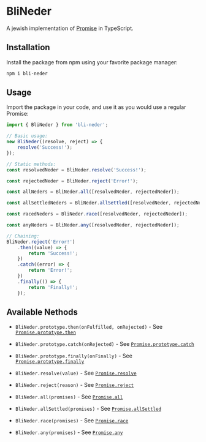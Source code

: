 # BliNeder

A jewish implementation of [Promise](https://developer.mozilla.org/en-US/docs/Web/JavaScript/Reference/Global_Objects/Promise) in TypeScript.

## Installation

Install the package from npm using your favorite package manager:

```bash
npm i bli-neder
```

## Usage

Import the package in your code, and use it as you would use a regular Promise:

```typescript
import { BliNeder } from 'bli-neder';

// Basic usage:
new BliNeder((resolve, reject) => {
	resolve('Success!');
});

// Static methods:
const resolvedNeder = BliNeder.resolve('Success!');

const rejectedNeder = BliNeder.reject('Error!');

const allNeders = BliNeder.all([resolvedNeder, rejectedNeder]);

const allSettledNeders = BliNeder.allSettled([resolvedNeder, rejectedNeder]);

const racedNeders = BliNeder.race([resolvedNeder, rejectedNeder]);

const anyNeders = BliNeder.any([resolvedNeder, rejectedNeder]);

// Chaining:
BliNeder.reject('Error!')
	.then((value) => {
		return 'Success!';
	})
	.catch((error) => {
		return 'Error!';
	})
	.finally(() => {
		return 'Finally!';
	});
```

## Available Nethods

-   `BliNeder.prototype.then(onFulfilled, onRejected)` - See [`Promise.prototype.then`](https://developer.mozilla.org/en-US/docs/Web/JavaScript/Reference/Global_Objects/Promise/then)

-   `BliNeder.prototype.catch(onRejected)` - See [`Promise.prototype.catch`](https://developer.mozilla.org/en-US/docs/Web/JavaScript/Reference/Global_Objects/Promise/catch)

-   `BliNeder.prototype.finally(onFinally)` - See [`Promise.prototype.finally`](https://developer.mozilla.org/en-US/docs/Web/JavaScript/Reference/Global_Objects/Promise/finally)

-   `BliNeder.resolve(value)` - See [`Promise.resolve`](https://developer.mozilla.org/en-US/docs/Web/JavaScript/Reference/Global_Objects/Promise/resolve)

-   `BliNeder.reject(reason)` - See [`Promise.reject`](https://developer.mozilla.org/en-US/docs/Web/JavaScript/Reference/Global_Objects/Promise/reject)

-   `BliNeder.all(promises)` - See [`Promise.all`](https://developer.mozilla.org/en-US/docs/Web/JavaScript/Reference/Global_Objects/Promise/all)

-   `BliNeder.allSettled(promises)` - See [`Promise.allSettled`](https://developer.mozilla.org/en-US/docs/Web/JavaScript/Reference/Global_Objects/Promise/allSettled)

-   `BliNeder.race(promises)` - See [`Promise.race`](https://developer.mozilla.org/en-US/docs/Web/JavaScript/Reference/Global_Objects/Promise/race)

-   `BliNeder.any(promises)` - See [`Promise.any`](https://developer.mozilla.org/en-US/docs/Web/JavaScript/Reference/Global_Objects/Promise/any)

